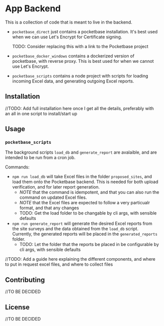# App Backend

This is a collection of code that is meant to live in the backend.

- `pocketbase_direct` just contains a pocketbase installation.
  It's best used when we can use Let's Encrypt for Certificate signing.

  TODO: Consider replacing this with a link to the Pocketbase project

- `pocketbase_docker_windows` contains a dockerized version of pocketbase, with reverse proxy. 
  This is best used for when we cannot use Let's Encrypt. 

- `pocketbase_scripts` contains a node project with scripts for loading incoming Excel data, and generating outgoing Excel reports.

## Installation

//TODO: Add full installation here once I get all the details, 
preferably with an all in one script to install/start up

## Usage

### `pocketbase_scripts`

The background scripts `load_db` and `generate_report` are avalaible, and are intended to be run from a cron job.

Commands:
- `npm run load_db` will take Excel files in the folder `proposed_sites`, and load them onto the Pocketbase backend. This is needed for both upload verification, and for later report generation. 
  - *NOTE* that the command is idempotent, and that you can also run the command on updated Excel files.
  - *NOTE* that the Excel files are expected to follow a very particualr format, and that any changes 
  - TODO: Get the load folder to be changable by cli args, with sensible defaults
- `npm run generate_report` will generate the desired Excel reports from the site surveys and the data obtained from the `load_db` script. Currently, the generated reports will be placed in the `generated_reports` folder.
  - TODO: Let the folder that the reports be placed in be configurable by cli args, with sensible defaults

//TODO: Add a guide here explaining the different components, and where to put in request excel files,
and where to collect files

## Contributing

//TO BE DECIDED

## License

//TO BE DECIDED